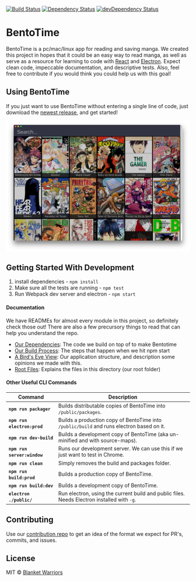 [![Build Status](https://travis-ci.org/Blanket-Warriors/BentoTime.svg?branch=master)](https://travis-ci.org/Blanket-Warriors/BentoTime)
[![Dependency Status](https://david-dm.org/Blanket-Warriors/BentoTime.svg?style=flat)](https://david-dm.org/Blanket-Warriors/BentoTime)
[![devDependency Status](https://david-dm.org/Blanket-Warriors/BentoTime/dev-status.svg)](https://david-dm.org/Blanket-Warriors/BentoTime#info=devDependencies)
# BentoTime
BentoTime is a pc/mac/linux app for reading and saving manga. We created this project in hopes that it could be an easy way to read manga, as well as serve as a resource for learning to code with [React](./documentation/Dependencies.md#react) and [Electron](./documentation/Dependencies.md#electron-prebuilt). Expect clean code, impeccable documentation, and descriptive tests. Also, feel free to contribute if you would think you could help us with this goal!

## Using BentoTime
If you just want to use BentoTime without entering a single line of code, just download the [newest release](https://github.com/Blanket-Warriors/BentoTime/releases), and get started!

![Bentotime](./public/assets/screenshots/library-view.png)

## Getting Started With Development
  1. install dependencies - `npm install`
  2. Make sure all the tests are running - `npm test`
  3. Run Webpack dev server and electron - `npm start`

#### Documentation
We have READMEs for almost every module in this project, so definitely check those out!  There are also a few precursory things to read that can help you understand the repo.
 - [Our Dependencies](./documentation/Dependencies.md): The code we build on top of to make Bentotime
 - [Our Build Process](./documentation/Build-Process.md): The steps that happen when we hit npm start
 - [A Bird's Eye View](./documentation/Overview.md): Our application structure, and description some opinions we made with this.
 - [Root Files](./documentation/Root-Files.md): Explains the files in this directory (our root folder)

#### Other Useful CLI Commands
Command                     |Description
----------------------------|---------------
**`npm run packager`**      | Builds distributable copies of BentoTime into `/public/packages`.
**`npm run electron:prod`** | Builds a production copy of BentoTime into `/public/build` and runs electron based on it.
**`npm run dev-build`**     | Builds a development copy of BentoTime (aka un-minified and with source-maps).
**`npm run server:window`** | Runs our development server. We can use this if we just want to test in Chrome.
**`npm run clean`**         | Simply removes the build and packages folder.
**`npm run build:prod`**    | Builds a production copy of BentoTime.
**`npm run build:dev`**     | Builds a development copy of BentoTime.
**`electron ./public/`**    | Run electron, using the current build and public files.  Needs Electron installed with `-g`.

## Contributing
Use our [contribution repo](https://github.com/Blanket-Warriors/Style-Guide/tree/master/Contribution) to get an idea of the format we expect for PR's, commits, and issues.

## License
MIT © [Blanket Warriors](http://blanketwarriors.com)

